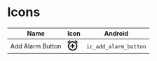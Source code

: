 # Icons

|Name|Icon|Android|
|---|---|---|
|Add Alarm Button|<img src="assets/add-alarm-button.svg?raw=true" width="24" height="24">|`ic_add_alarm_button`|
